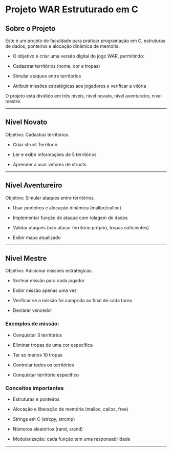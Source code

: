 # Projeto WAR Estruturado em C 

## Sobre o Projeto

Este é um projeto de faculdade para praticar programação em C, estruturas de dados, ponteiros e alocação dinâmica de memória.

- O objetivo é criar uma versão digital do jogo WAR, permitindo:

- Cadastrar territórios (nome, cor e tropas)

- Simular ataques entre territórios

- Atribuir missões estratégicas aos jogadores e verificar a vitória

O projeto está dividido em  três níveis, nível novato, nível aventureiro, nível mestre.

---

## Nível Novato

 Objetivo: Cadastrar territórios.

- Criar struct Territorio

- Ler e exibir informações de 5 territórios

- Aprender a usar vetores de structs

---

## Nível Aventureiro

Objetivo: Simular ataques entre territórios.

- Usar ponteiros e alocação dinâmica (malloc/calloc)

- Implementar função de ataque com rolagem de dados

- Validar ataques (não atacar território próprio, tropas suficientes)

- Exibir mapa atualizado

---

## Nível Mestre

Objetivo: Adicionar missões estratégicas.

- Sortear missão para cada jogador

- Exibir missão apenas uma vez

- Verificar se a missão foi cumprida ao final de cada turno

- Declarar vencedor

### Exemplos de missão:

- Conquistar 3 territórios

- Eliminar tropas de uma cor específica

- Ter ao menos 10 tropas

- Controlar todos os territórios

- Conquistar território específico

### Conceitos importantes

- Estruturas e ponteiros

- Alocação e liberação de memória (malloc, calloc, free)

- Strings em C (strcpy, strcmp)

- Números aleatórios (rand, srand)

- Modularização: cada função tem uma responsabilidade

---
